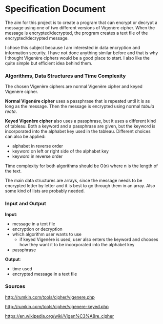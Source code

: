# Specification Document

The aim for this project is to create a program that can encrypt or decrypt a message using one of two different versions of Vigenère cipher. When the message is encrypted/decrypted, the program creates a text file of the encrypted/decrypted message.
 
I chose this subject because I am interested in data encryption and information security. I have not done anything similar before and that is why I thought Vigenère ciphers would be a good place to start. I also like the  quite simple but efficient idea behind them.


### Algorithms, Data Structures and Time Complexity
The chosen Vigenère ciphers are normal Vigenère cipher and keyed Vigenère cipher. 

**Normal Vigenére cipher** uses a passphrase that is repeated until it is as long as the message. Then the message is encrypted using normal *tabula recta*.

**Keyed Vigenère cipher** also uses a passphrase, but it uses a different kind of tableau. Both a keyword and a passphrase are given, but the keyword is incorporated into the alphabet key used in the tableau. Different choices can also be applied: 
- alphabet in reverse order
- keyword on left or right side of the alphabet key
- keyword in reverse order 

Time complexity for both algorithms should be O(n) where n is the length of the text.

The main data structures are arrays, since the message needs to be encrypted letter by letter and it is best to go through them in an array. Also some kind of lists are probably needed.
  
 
### Input and Output
**Input**:
- message in a text file
- encryption or decryption
- which algorithm user wants to use
    - if keyed Vigenère is used, user also enters the keyword and chooses how they want it to be incorporated into the alphabet key
- passphrase

**Output**:
- time used
- encrypted message in a text file


### Sources

http://rumkin.com/tools/cipher/vigenere.php

http://rumkin.com/tools/cipher/vigenere-keyed.php

https://en.wikipedia.org/wiki/Vigen%C3%A8re_cipher





